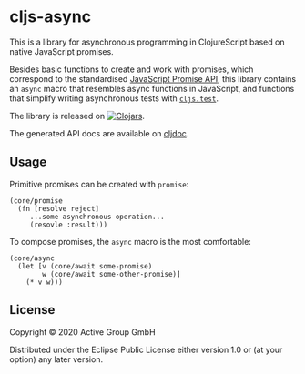 cljs-async
======

This is a library for asynchronous programming in ClojureScript based
on native JavaScript promises.

Besides basic functions to create and work with promises, which
correspond to the standardised [JavaScript Promise
API](https://developer.mozilla.org/en-US/docs/Web/JavaScript/Reference/Global_Objects/Promise),
this library contains an `async` macro that resembles async functions
in JavaScript, and functions that simplify writing asynchronous tests
with [`cljs.test`](https://cljs.github.io/api/cljs.test/).

The library is released on
[![Clojars](https://img.shields.io/clojars/v/de.active-group/cljs-async.svg)](https://clojars.org/de.active-group/cljs-async).
 
The generated API docs are available on
[cljdoc](https://cljdoc.xyz/d/de.active-group/cljs-async/CURRENT).

## Usage

Primitive promises can be created with `promise`:

```
(core/promise
  (fn [resolve reject]
     ...some asynchronous operation...
	 (resovle :result)))
```

To compose promises, the `async` macro is the most comfortable:

```
(core/async
  (let [v (core/await some-promise)
        w (core/await some-other-promise)]
    (* v w)))
```

## License

Copyright © 2020 Active Group GmbH

Distributed under the Eclipse Public License either version 1.0 or (at
your option) any later version.
